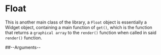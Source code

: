 # Float
This is another main class of the library, a `Float` object is essentially a 
Widget object, containing a main function of `get()`, which is the function that
returns a `graphical array` to the `render()` function when called in said `render()` function.

##--Arguments--


